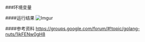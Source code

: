 ###环境变量

####运行结果
![Imgur](http://i.imgur.com/Bw3jki4.png)

####参考资料
https://groups.google.com/forum/#!topic/golang-nuts/1jkFENw0gH8